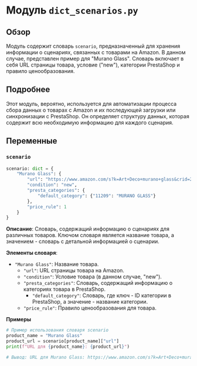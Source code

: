 # Модуль `dict_scenarios.py`

## Обзор

Модуль содержит словарь `scenario`, предназначенный для хранения информации о сценариях, связанных с товарами на Amazon. В данном случае, представлен пример для "Murano Glass". Словарь включает в себя URL страницы товара, условие ("new"), категории PrestaShop и правило ценообразования.

## Подробнее

Этот модуль, вероятно, используется для автоматизации процесса сбора данных о товарах с Amazon и их последующей загрузки или синхронизации с PrestaShop. Он определяет структуру данных, которая содержит всю необходимую информацию для каждого сценария.

## Переменные

### `scenario`

```python
scenario: dict = {
    "Murano Glass": {
        "url": "https://www.amazon.com/s?k=Art+Deco+murano+glass&crid=24Q0ZZYVNOQMP&sprefix=art+deco+murano+glass%2Caps%2C230&ref=nb_sb_noss",
        "condition": "new",
        "presta_categories": {
            "default_category": {"11209": "MURANO GLASS"}
        },
        "price_rule": 1
    }
}
```

**Описание**: Словарь, содержащий информацию о сценариях для различных товаров. Ключом словаря является название товара, а значением - словарь с детальной информацией о сценарии.

**Элементы словаря**:

-   `"Murano Glass"`: Название товара.
    -   `"url"`: URL страницы товара на Amazon.
    -   `"condition"`: Условие товара (в данном случае, "new").
    -   `"presta_categories"`: Словарь, содержащий информацию о категориях товара в PrestaShop.
        -   `"default_category"`: Словарь, где ключ - ID категории в PrestaShop, а значение - название категории.
    -   `"price_rule"`: Правило ценообразования для товара.

**Примеры**

```python
# Пример использования словаря scenario
product_name = "Murano Glass"
product_url = scenario[product_name]["url"]
print(f"URL для {product_name}: {product_url}")

# Вывод: URL для Murano Glass: https://www.amazon.com/s?k=Art+Deco+murano+glass&crid=24Q0ZZYVNOQMP&sprefix=art+deco+murano+glass%2Caps%2C230&ref=nb_sb_noss